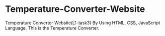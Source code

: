 # Temperature-Converter-Website
Temperature Converter Website(L1-task3) By Using HTML, CSS, JavaScript Language. 
This is the Temperature Converter.
